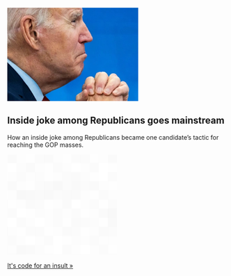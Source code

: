 
![Inside joke among Republicans goes mainstream](./20220113175838.png)
## Inside joke among Republicans goes mainstream

How an inside joke among Republicans became one candidate’s tactic for reaching the GOP masses.

![pic](../square_bg.png)

[It's code for an insult »](https://www.yahoo.com/news/lets-brandon-zooms-vulgar-meme-125754251.html)
